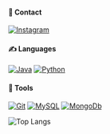 #### :speech_balloon: Contact
<a href="https://www.instagram.com/offjaao" target="_blank"><img alt="Instagram" src="https://img.shields.io/badge/@offjaao-C55358.svg?style=for-the-badge&logo=instagram&logoColor=white" /></a>

#### ✍ Languages
<a href="#"><img alt="Java" src="https://img.shields.io/badge/Java-C55358.svg?style=for-the-badge&logo=java&logoColor=white" /></a>
<a href="#"><img alt="Python" src="https://img.shields.io/badge/Python-C55358.svg?style=for-the-badge&logo=python&logoColor=white"/></a>

#### :wrench: Tools
<a href="#"><img alt="Git" src="https://img.shields.io/badge/Git-C55358.svg?style=for-the-badge&logo=git&logoColor=white" /></a>
<a href="#"><img alt="MySQL" src="https://img.shields.io/badge/MySQL-C55358.svg?style=for-the-badge&logo=mysql&logoColor=white" /></a>
<a href="#"><img alt="MongoDb" src="https://img.shields.io/badge/MongoDb-C55358.svg?style=for-the-badge&logo=mongodb&logoColor=white" /></a>


<a>![Top Langs](https://github-readme-stats.vercel.app/api/top-langs/?username=offjaao&hide=html&layout=compact&theme=aura_dark&locale=en-us)</a>
